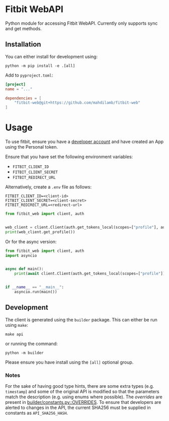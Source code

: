 # Fitbit WebAPI

Python module for accessing Fitbit WebAPI. Currently only supports sync and get methods.

## Installation

You can either install for development using:

```shell
python -m pip install -e .[all]
```

Add to `pyproject.toml`:

```toml
[project]
name = "..."

dependencies = [
    "fitbit-web@git+https://github.com/mahdilamb/fitbit-web"
]
```

# Usage

To use fitbit, ensure you have a [developer account](https://dev.fitbit.com/build/reference/web-api/developer-guide/getting-started/) and have created an App using the Personal token.

Ensure that you have set the following environment variables:

* `FITBIT_CLIENT_ID`
* `FITBIT_CLIENT_SECRET`
* `FITBIT_REDIRECT_URL`

Alternatively, create a `.env` file as follows:

```.env
FITBIT_CLIENT_ID=<client-id>
FITBIT_CLIENT_SECRET=<client-secret>
FITBIT_REDIRECT_URL=<redirect-url>

```

```python
from fitbit_web import client, auth


web_client = client.Client(auth.get_tokens_local(scopes=["profile"], auto_open=True))
print(web_client.get_profile())
```

Or for the async version:

```python
from fitbit_web import client, auth
import asyncio


async def main():
    print(await client.Client(auth.get_tokens_local(scopes=["profile"])).aget_profile())


if __name__ == "__main__":
    asyncio.run(main())

```

## Development

The client is generated using the `builder` package. This can either be run using `make`:

```shell
make api
```

or running the command:

```shell
python -m builder
```

Please ensure you have install using the `[all]` optional group.

### Notes

For the sake of having good type hints, there are some extra types (e.g. `timestamp`) and some of the original API is modified so that the parameters match the description (e.g. using enums where possible). The *overrides* are present in [builder/constants.py::OVERRIDES](builder/constants.py). To ensure that developers are alerted to changes in the API, the current SHA256 must be supplied in constants as `API_SHA256_HASH`.

